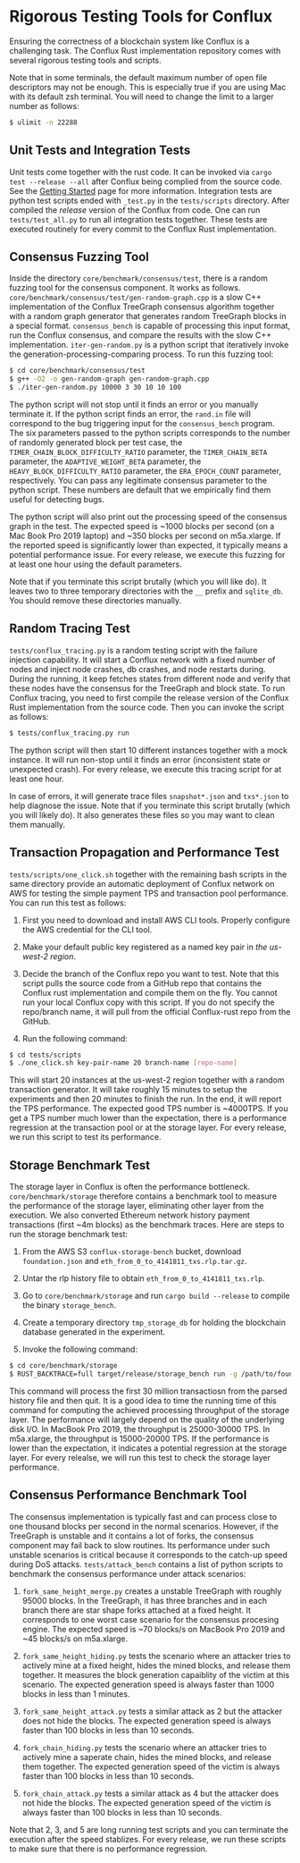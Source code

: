 # Rigorous Testing Tools for Conflux

Ensuring the correctness of a blockchain system like Conflux is a challenging
task. The Conflux Rust implementation repository comes with several rigorous
testing tools and scripts.

Note that in some terminals, the default maximum number of open file
descriptors may not be enough. This is especially true if you are using Mac
with its default zsh terminal. You will need to change the limit to a larger
number as follows:

```bash
$ ulimit -n 22288
```

## Unit Tests and Integration Tests

Unit tests come together with the rust code. It can be invoked via `cargo test
--release --all` after Conflux being complied from the source code. See the
[Getting Started](https://conflux-chain.github.io/conflux-doc/get_started/)
page for more information. Integration tests are python test scripts ended with
`_test.py` in the `tests/scripts` directory. After compiled the *release*
version of the Conflux from code. One can run `tests/test_all.py` to run all
integration tests together. These tests are executed routinely for every commit
to the Conflux Rust implementation. 

## Consensus Fuzzing Tool

Inside the directory `core/benchmark/consensus/test`, there is a random fuzzing
tool for the consensus component. It works as follows.
`core/benchmark/consensus/test/gen-random-graph.cpp` is a slow C++
implementation of the Conflux TreeGraph consensus algorithm together with a
random graph generator that generates random TreeGraph blocks in a special
format. `consensus_bench` is capable of processing this input format, run the
Conflux consensus, and compare the results with the slow C++ implementation.
`iter-gen-random.py` is a python script that iteratively invoke the
generation-processing-comparing process. To run this fuzzing tool:

```bash
$ cd core/benchmark/consensus/test
$ g++ -O2 -o gen-random-graph gen-random-graph.cpp
$ ./iter-gen-random.py 10000 3 30 10 10 100
```

The python script will not stop until it finds an error or you manually
terminate it. If the python script finds an error, the `rand.in` file will
correspond to the bug triggering input for the `consensus_bench` program. The
six parameters passed to the python scripts corresponds to the number of
randomly generated block per test case, the
`TIMER_CHAIN_BLOCK_DIFFICULTY_RATIO` parameter, the `TIMER_CHAIN_BETA`
parameter, the `ADAPTIVE_WEIGHT_BETA` parameter, the
`HEAVY_BLOCK_DIFFICULTY_RATIO` parameter, the `ERA_EPOCH_COUNT` parameter,
respectively. You can pass any legitimate consensus parameter to the python
script. These numbers are default that we empirically find them useful for
detecting bugs.

The python script will also print out the processing speed of the consensus
graph in the test. The expected speed is ~1000 blocks per second (on a Mac Book
Pro 2019 laptop) and ~350 blocks per second on m5a.xlarge. If the reported
speed is significantly lower than expected, it typically means a potential
performance issue. For every release, we execute this fuzzing for at least one
hour using the default parameters.

Note that if you terminate this script brutally (which you will like do). It
leaves two to three temporary directories with the `__` prefix and `sqlite_db`.
You should remove these directories manually.

## Random Tracing Test

`tests/conflux_tracing.py` is a random testing script with the failure
injection capability. It will start a Conflux network with a fixed number of
nodes and inject node crashes, db crashes, and node restarts during. During the
running, it keep fetches states from different node and verify that these nodes
have the consensus for the TreeGraph and block state. To run Conflux tracing,
you need to first compile the release version of the Conflux Rust implementation
from the source code. Then you can invoke the script as follows:

```bash
$ tests/conflux_tracing.py run
```

The python script will then start 10 different instances together with a mock
instance. It will run non-stop until it finds an error (inconsistent state or
unexpected crash). For every release, we execute this tracing script for at
least one hour. 

In case of errors, it will generate trace files `snapshot*.json` and
`txs*.json` to help diagnose the issue. Note that if you terminate this script
brutally (which you will likely do). It also generates these files so you may
want to clean them manually.

## Transaction Propagation and Performance Test

`tests/scripts/one_click.sh` together with the remaining bash scripts in the
same directory provide an automatic deployment of Conflux network on AWS for
testing the simple payment TPS and transaction pool performance. You can run
this test as follows:

1. First you need to download and install AWS CLI tools. Properly configure the
AWS credential for the CLI tool.

2. Make your default public key registered as a named key pair in *the us-west-2 region*.

3. Decide the branch of the Conflux repo you want to test. Note that this
script pulls the source code from a GitHub repo that contains the Conflux rust
implementation and compile them on the fly. You cannot run your local Conflux
copy with this script. If you do not specify the repo/branch name, it will pull
from the official Conflux-rust repo from the GitHub.

4. Run the following command:

```bash
$ cd tests/scripts
$ ./one_click.sh key-pair-name 20 branch-name [repo-name]
```

This will start 20 instances at the us-west-2 region together with a random
transaction generator. It will take roughly 15 minutes to setup the experiments
and then 20 minutes to finish the run. In the end, it will report the TPS
performance. The expected good TPS number is ~4000TPS. If you get a TPS number
much lower than the expectation, there is a performance regression at the
transaction pool or at the storage layer. For every release, we run this script
to test its performance.

## Storage Benchmark Test

The storage layer in Conflux is often the performance bottleneck.
`core/benchmark/storage` therefore contains a benchmark tool to measure the
performance of the storage layer, eliminating other layer from the execution.
We also converted Ethereum network history payment transactions (first ~4m
blocks) as the benchmark traces. Here are steps to run the storage benchmark
test:

1. From the AWS S3 `conflux-storage-bench` bucket, download `foundation.json`
and `eth_from_0_to_4141811_txs.rlp.tar.gz`.

2. Untar the rlp history file to obtain `eth_from_0_to_4141811_txs.rlp`.

3. Go to `core/benchmark/storage` and run `cargo build --release` to compile
the binary `storage_bench`.

4. Create a temporary directory `tmp_storage_db` for holding the blockchain
database generated in the experiment.

5. Invoke the following command:

```bash
$ cd core/benchmark/storage
$ RUST_BACKTRACE=full target/release/storage_bench run -g /path/to/foundation.json -t /path/to/eth_from_0_to_4141811_txs.rlp -d /path/to/tmp_storage_db --txs_to_process 30000000 --skip 1156773812
```

This command will process the first 30 million transactiosn from the parsed
history file and then quit. It is a good idea to time the running time of this
command for computing the achieved processing throughput of the storage layer.
The performance will largely depend on the quality of the underlying disk I/O.
In MacBook Pro 2019, the throughput is 25000-30000 TPS. In m5a.xlarge, the
throughput is 15000-20000 TPS. If the performance is lower than the
expectation, it indicates a potential regression at the storage layer. For
every relealse, we will run this test to check the storage layer performance.

## Consensus Performance Benchmark Tool

The consensus implementation is typically fast and can process close to one
thousand blocks per second in the normal scenarios. However, if the TreeGraph
is unstable and it contains a lot of forks, the consensus component may fail
back to slow routines. Its performance under such unstable scenarios is
critical because it corresponds to the catch-up speed during DoS attacks.
`tests/attack_bench` contains a list of python scripts to benchmark the
consensus performance under attack scenarios:

1. `fork_same_height_merge.py` creates a unstable TreeGraph with roughly 95000
blocks. In the TreeGraph, it has three branches and in each branch there are
star shape forks attached at a fixed height. It corresponds to one worst case
scenario for the consensus procesing engine. The expected speed is ~70 blocks/s
on MacBook Pro 2019 and ~45 blocks/s on m5a.xlarge.

2. `fork_same_height_hiding.py` tests the scenario where an attacker tries to
actively mine at a fixed height, hides the mined blocks, and release them
together. It measures the block generation capaiblity of the victim at this
scenario. The expected generation speed is always faster than 1000 blocks in
less than 1 minutes. 

3. `fork_same_height_attack.py` tests a similar attack as 2 but the attacker
does not hide the blocks. The expected generation speed is always faster than
100 blocks in less than 10 seconds.

4. `fork_chain_hiding.py` tests the scenario where an attacker tries to
actively mine a saperate chain, hides the mined blocks, and release them
together. The expected generation speed of the victim is always faster than 100
blocks in less than 10 seconds.

5. `fork_chain_attack.py` tests a similar attack as 4 but the attacker does not
hide the blocks. The expected generation speed of the victim is always faster
than 100 blocks in less than 10 seconds.

Note that 2, 3, and 5 are long running test scripts and you can terminate the
execution after the speed stablizes. For every release, we run these scripts to
make sure that there is no performance regression.
